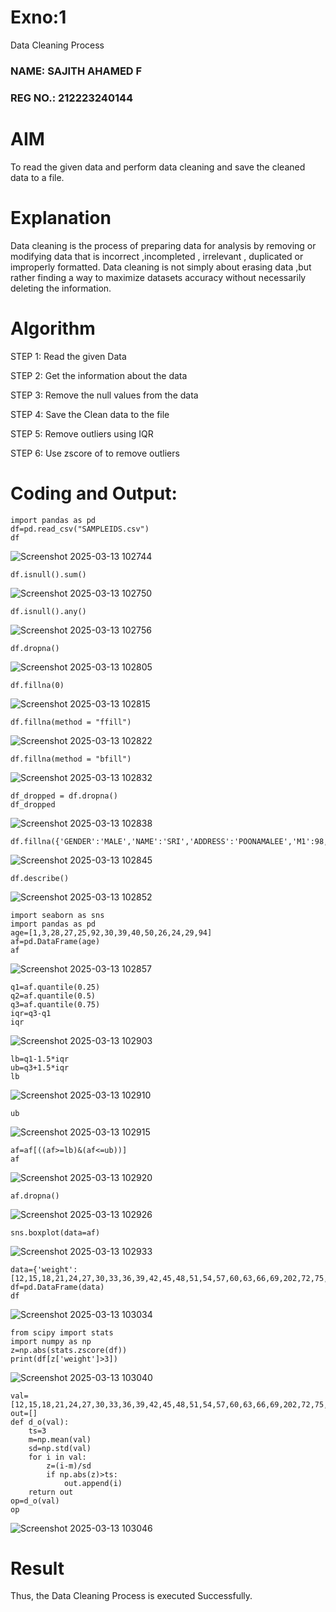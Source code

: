 # Exno:1
Data Cleaning Process

### NAME: SAJITH AHAMED F
### REG NO.: 212223240144

# AIM
To read the given data and perform data cleaning and save the cleaned data to a file.

# Explanation
Data cleaning is the process of preparing data for analysis by removing or modifying data that is incorrect ,incompleted , irrelevant , duplicated or improperly formatted. Data cleaning is not simply about erasing data ,but rather finding a way to maximize datasets accuracy without necessarily deleting the information.

# Algorithm
STEP 1: Read the given Data

STEP 2: Get the information about the data

STEP 3: Remove the null values from the data

STEP 4: Save the Clean data to the file

STEP 5: Remove outliers using IQR

STEP 6: Use zscore of to remove outliers

# Coding and Output:
```
import pandas as pd
df=pd.read_csv("SAMPLEIDS.csv")
df
```
![Screenshot 2025-03-13 102744](https://github.com/user-attachments/assets/51690ea2-12de-4ee4-b2fd-976ac39dd63c)

```
df.isnull().sum()
```
![Screenshot 2025-03-13 102750](https://github.com/user-attachments/assets/468b60c5-6b6e-4b1a-a3eb-7cb676729ddd)

```
df.isnull().any()
```
![Screenshot 2025-03-13 102756](https://github.com/user-attachments/assets/894301cc-13a4-4bc1-889f-49c0e699eefa)

```
df.dropna()
```
![Screenshot 2025-03-13 102805](https://github.com/user-attachments/assets/61c12178-b8a1-4595-ac79-eda44daaa677)

```
df.fillna(0)
```
![Screenshot 2025-03-13 102815](https://github.com/user-attachments/assets/166be8e3-9b27-4af5-b635-64794ec80de7)

```
df.fillna(method = "ffill")
```
![Screenshot 2025-03-13 102822](https://github.com/user-attachments/assets/a8f7e022-34d7-4626-9ffd-45cd7159f7ce)

```
df.fillna(method = "bfill")
```
![Screenshot 2025-03-13 102832](https://github.com/user-attachments/assets/a77a8ba0-f3b9-41f7-88e1-1424caa2c046)

```
df_dropped = df.dropna()
df_dropped
```
![Screenshot 2025-03-13 102838](https://github.com/user-attachments/assets/dafc29d9-8287-42f4-9c7f-1b67cde803b0)

```
df.fillna({'GENDER':'MALE','NAME':'SRI','ADDRESS':'POONAMALEE','M1':98,'M2':87,'M3':76,'M4':92,'TOTAL':305,'AVG':89.999999})
```
![Screenshot 2025-03-13 102845](https://github.com/user-attachments/assets/d6b6be13-5dc3-4dbb-9028-a141234a2bcc)

```
df.describe()
```
![Screenshot 2025-03-13 102852](https://github.com/user-attachments/assets/45c97e57-56b1-4590-b04a-0ba0db39e9da)

```
import seaborn as sns
import pandas as pd
age=[1,3,28,27,25,92,30,39,40,50,26,24,29,94]
af=pd.DataFrame(age)
af
```
![Screenshot 2025-03-13 102857](https://github.com/user-attachments/assets/51f8f970-0b5f-4dda-baf8-14e29d2cb4f6)

```
q1=af.quantile(0.25)
q2=af.quantile(0.5)
q3=af.quantile(0.75)
iqr=q3-q1
iqr
```
![Screenshot 2025-03-13 102903](https://github.com/user-attachments/assets/4182ace4-2fcc-4a59-a7c0-165afd6c3d0f)

```
lb=q1-1.5*iqr
ub=q3+1.5*iqr
lb
```
![Screenshot 2025-03-13 102910](https://github.com/user-attachments/assets/869b9ef1-fb2c-484a-90e3-33d73a90a632)

```
ub
```
![Screenshot 2025-03-13 102915](https://github.com/user-attachments/assets/9c1cbb10-620b-4d91-a4fa-ea4b3aa63da0)

```
af=af[((af>=lb)&(af<=ub))]
af
```
![Screenshot 2025-03-13 102920](https://github.com/user-attachments/assets/0fab3b68-7066-4e9d-8fe0-ea834223f5d1)

```
af.dropna()
```
![Screenshot 2025-03-13 102926](https://github.com/user-attachments/assets/96b36319-52ff-47dd-a033-e1e7020c1ddd)

```
sns.boxplot(data=af)
```
![Screenshot 2025-03-13 102933](https://github.com/user-attachments/assets/ca0a8d54-e081-4cb7-a798-4576f4bac76b)

```
data={'weight':[12,15,18,21,24,27,30,33,36,39,42,45,48,51,54,57,60,63,66,69,202,72,75,78,81,84,232,87,90,93,96,99,258]}
df=pd.DataFrame(data)
df
```
![Screenshot 2025-03-13 103034](https://github.com/user-attachments/assets/1b8b3299-5a8e-4abb-a594-ef0dfefd8b87)

```
from scipy import stats
import numpy as np
z=np.abs(stats.zscore(df))
print(df[z['weight']>3])
```
![Screenshot 2025-03-13 103040](https://github.com/user-attachments/assets/2c2f80ce-e63d-4415-880a-84809597e396)

```
val=[12,15,18,21,24,27,30,33,36,39,42,45,48,51,54,57,60,63,66,69,202,72,75,78,81,84,232,87,90,93,96,258]
out=[]
def d_o(val):
    ts=3
    m=np.mean(val)
    sd=np.std(val)
    for i in val:
        z=(i-m)/sd
        if np.abs(z)>ts:
            out.append(i)
    return out
op=d_o(val)
op
```
![Screenshot 2025-03-13 103046](https://github.com/user-attachments/assets/9143f24b-dafa-4757-b45d-80047334d33a)

# Result
Thus, the Data Cleaning Process is executed Successfully.
